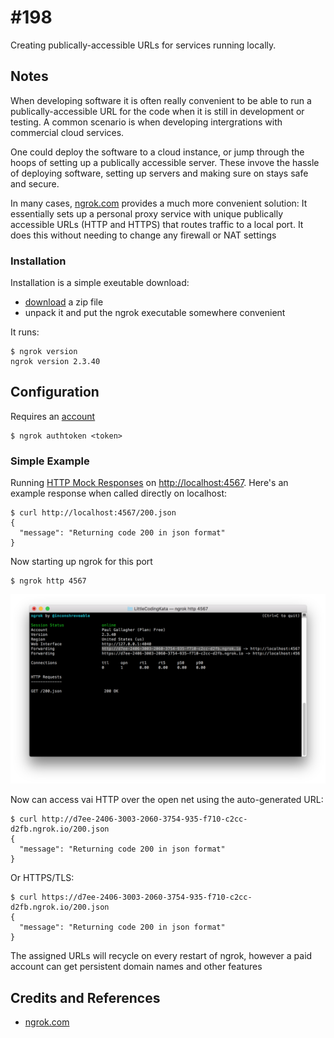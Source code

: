 # #198

Creating publically-accessible URLs for services running locally.

## Notes

When developing software it is often really convenient to be able to
run a publically-accessible URL for the code when it is still in development or testing.
A common scenario is when developing intergrations with commercial cloud services.

One could deploy the software to a cloud instance, or jump through the hoops of setting up a publically accessible server.
These invove the hassle of deploying software, setting up servers and making sure on stays safe and secure.

In many cases, [ngrok.com](https://ngrok.com/) provides a much more convenient solution:
It essentially sets up a personal proxy service with unique publically accessible URLs (HTTP and HTTPS) that
routes traffic to a local port. It does this without needing to change any firewall or NAT settings

### Installation

Installation is a simple exeutable download:

* [download](https://ngrok.com/download) a zip file
* unpack it and put the ngrok executable somewhere convenient

It runs:

    $ ngrok version
    ngrok version 2.3.40

## Configuration

Requires an [account](https://dashboard.ngrok.com/signup)

    $ ngrok authtoken <token>



### Simple Example

Running [HTTP Mock Responses](../../ruby/http_mock_responses) on [http://localhost:4567](http://localhost:4567).
Here's an example response when called directly on localhost:

    $ curl http://localhost:4567/200.json
    {
      "message": "Returning code 200 in json format"
    }

Now starting up ngrok for this port

    $ ngrok http 4567

![ngrok_4567](./assets/ngrok_4567.png?raw=true)

Now can access vai HTTP over the open net using the auto-generated URL:

    $ curl http://d7ee-2406-3003-2060-3754-935-f710-c2cc-d2fb.ngrok.io/200.json
    {
      "message": "Returning code 200 in json format"
    }

Or HTTPS/TLS:

    $ curl https://d7ee-2406-3003-2060-3754-935-f710-c2cc-d2fb.ngrok.io/200.json
    {
      "message": "Returning code 200 in json format"
    }


The assigned URLs will recycle on every restart of ngrok, however a paid account can get persistent domain names and other features

## Credits and References

* [ngrok.com](https://ngrok.com/)
